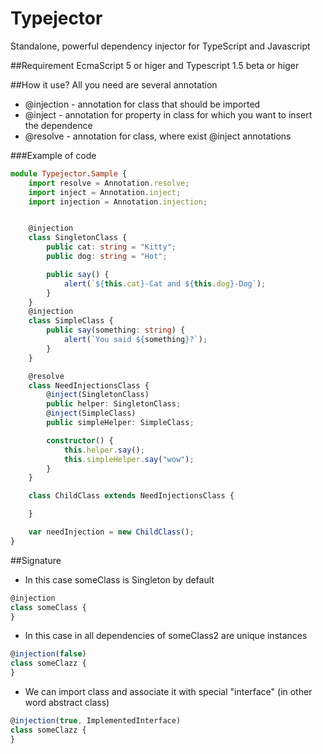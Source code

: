 # Typejector
Standalone, powerful dependency injector for TypeScript and Javascript

##Requirement
EcmaScript 5 or higer and Typescript 1.5 beta or higer

##How it use?
All you need are several annotation
- @injection - annotation for class that should be imported
- @inject - annotation for property in class for which you want to insert the dependence
- @resolve - annotation for class, where exist @inject annotations

###Example of code
```ts
module Typejector.Sample {
    import resolve = Annotation.resolve;
    import inject = Annotation.inject;
    import injection = Annotation.injection;


    @injection
    class SingletonClass {
        public cat: string = "Kitty";
        public dog: string = "Hot";

        public say() {
            alert(`${this.cat}-Cat and ${this.dog}-Dog`);
        }
    }
    @injection
    class SimpleClass {
        public say(something: string) {
            alert(`You said ${something}?`);
        }
    }

    @resolve
    class NeedInjectionsClass {
        @inject(SingletonClass)
        public helper: SingletonClass;
        @inject(SimpleClass)
        public simpleHelper: SimpleClass;

        constructor() {
            this.helper.say();
            this.simpleHelper.say("wow");
        }
    }

    class ChildClass extends NeedInjectionsClass {

    }

    var needInjection = new ChildClass();
}
```

##Signature

 - In this case someClass is Singleton by default
```ts
@injection
class someClass {
}
```
 - In this case in all dependencies of someClass2 are unique instances
```ts
@injection(false)
class someClazz {
}
```
- We can import class and associate it with special "interface" (in other word abstract class) 
```ts
@injection(true, ImplementedInterface)
class someClazz {
}
```

